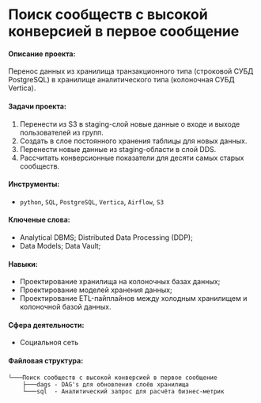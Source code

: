 # Поиск сообществ с высокой конверсией в первое сообщение

#### Описание проекта:
Перенос данных из хранилища транзакционного типа (строковой СУБД PostgreSQL) в
хранилище аналитического типа (колоночная СУБД Vertica).

#### Задачи проекта:
1. Перенести из S3 в staging-слой новые данные о входе и выходе пользователей из групп.
2. Создать в слое постоянного хранения таблицы для новых данных.
3. Перенести новые данные из staging-области в слой DDS.
4. Рассчитать конверсионные показатели для десяти самых старых сообществ.

#### Инструменты: 
* `python`, `SQL`, `PostgreSQL`, `Vertica`, `Airflow`, `S3`

#### Ключеные слова:
* Analytical DBMS; Distributed Data Processing (DDP);
* Data Models; Data Vault;

#### Навыки:
- Проектирование хранилища на колоночных базах данных;
- Проектирование моделей хранения данных;
- Проектирование ETL-пайплайнов между холодным хранилищем и колоночной базой данных.

#### Сфера деятельности:
* Социальноя сеть

#### Файловая структура:
```
└───Поиск сообществ с высокой конверсией в первое сообщение
    ├───dags - DAG's для обновления слоёв хранилища
    └───sql  - Аналитический запрос для расчёта бизнес-метрик
```